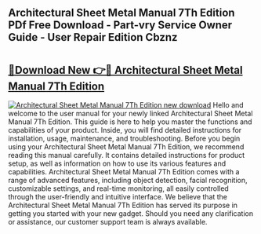 ## Architectural Sheet Metal Manual 7Th Edition PDf Free Download - Part-vry Service Owner Guide - User Repair Edition Cbznz

# <h2><a href="http://bc13356.oget.top/?id=Architectural+Sheet+Metal+Manual+7Th+Edition">🔗Download New 👉🔴 Architectural Sheet Metal Manual 7Th Edition</a></h2>

[![Architectural Sheet Metal Manual 7Th Edition new download](https://i.imgur.com/5g1atiW.png)](http://bc13356.oget.top/?id=Architectural+Sheet+Metal+Manual+7Th+Edition)
Hello and welcome to the user manual for your newly linked Architectural Sheet Metal Manual 7Th Edition. This guide is here to help you master the functions and capabilities of your product. Inside, you will find detailed instructions for installation, usage, maintenance, and troubleshooting. Before you begin using your Architectural Sheet Metal Manual 7Th Edition, we recommend reading this manual carefully. It contains detailed instructions for product setup, as well as information on how to use its various features and capabilities. Architectural Sheet Metal Manual 7Th Edition comes with a range of advanced features, including object detection, facial recognition, customizable settings, and real-time monitoring, all easily controlled through the user-friendly and intuitive interface. We believe that the Architectural Sheet Metal Manual 7Th Edition has served its purpose in getting you started with your new gadget. Should you need any clarification or assistance, our customer support team is always available.
